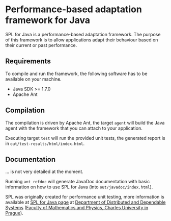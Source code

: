 # Performance-based adaptation framework for Java

SPL for Java is a performance-based adaptation framework.
The purpose of this framework is to allow applications adapt their behaviour
based on their current or past performance.

## Requirements

To compile and run the framework, the following software has to be available
on your machine.

* Java SDK >= 1.7.0
* Apache Ant

## Compilation

The compilation is driven by Apache Ant, the target `agent` will build the
Java agent with the framework that you can attach to your application.

Executing target `test` will run the provided unit tests, the generated
report is in `out/test-results/html/index.html`.

## Documentation

... is not very detailed at the moment.

Running `ant refdoc` will generate JavaDoc documentation with basic information
on how to use SPL for Java
(into `out/javadoc/index.html`).

SPL was originally created for performance unit testing, more information
is available at [SPL for Java page](http://d3s.mff.cuni.cz/software/spl-java)
at [Department of Distributed and Dependable Systems](http://d3s.mff.cuni.cz/)
([Faculty of Mathematics and Physics, Charles University in Prague](http://mff.cuni.cz/)).

